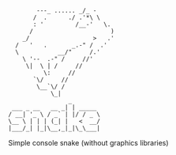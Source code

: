             ---_ ...... _/_ -
           /  .      ./ .'*\ \
           : '         /__-'   \.
          /                      )
        _/                  >   .'
      /   '   .       _.-" /  .'
      \           __/"     /.'
        \ '--  .-" /     //'
         \|  \ | /     //
              \:     //
           `\/     //
            \__`\/ / 
                \_|
                     _             
     ___ _ __   __ _| | _____ 
    / __| '_ \ / _` | |/ / _ \
    \__ \ | | | (_| |   <  __/
    |___/_| |_|\__,_|_|\_\___|


Simple console snake (without graphics libraries)
